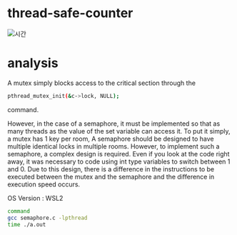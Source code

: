 # thread-safe-counter
![시간](https://user-images.githubusercontent.com/81306023/121806312-4596dc80-cc8a-11eb-8e3f-6cd6d302f1c2.JPG)


# analysis
A mutex simply blocks access to the critical section through the 
```sh
pthread_mutex_init(&c->lock, NULL);
```
command.

However, in the case of a semaphore, it must be implemented so that as many threads as the value of the set variable can access it.
To put it simply, a mutex has 1 key per room,
A semaphore should be designed to have multiple identical locks in multiple rooms.
However, to implement such a semaphore, a complex design is required.
Even if you look at the code right away, it was necessary to code using int type variables to switch between 1 and 0.
Due to this design, there is a difference in the instructions to be executed between the mutex and the semaphore and the difference in execution speed occurs.


OS Version : WSL2
```sh
command
gcc semaphore.c -lpthread
time ./a.out
```
